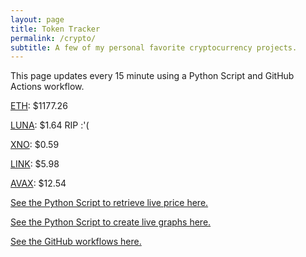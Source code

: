 ```yaml
---
layout: page
title: Token Tracker
permalink: /crypto/
subtitle: A few of my personal favorite cryptocurrency projects.
---
```


 This page updates every 15 minute using a Python Script and GitHub Actions workflow.


<!--BEGINCRYPTOINPUT-->
[ETH](https://smfxfc.github.io/crypto/eth.html): $1177.26

[LUNA](https://smfxfc.github.io/crypto/luna.html): $1.64 RIP :'(

[XNO](https://smfxfc.github.io/crypto/xno.html): $0.59

[LINK](https://smfxfc.github.io/crypto/link.html): $5.98

[AVAX](https://smfxfc.github.io/crypto/avax.html): $12.54

<!--ENDCRYPTOINPUT-->
 
 
[See the Python Script to retrieve live price here.](https://github.com/smfxfc/smfxfc.github.io/blob/master/src/get_cryptos.py)

[See the Python Script to create live graphs here.](https://github.com/smfxfc/smfxfc.github.io/blob/master/src/graph_crypto.py)

[See the GitHub workflows here.](https://github.com/smfxfc/smfxfc.github.io/blob/master/.github/workflows/)
